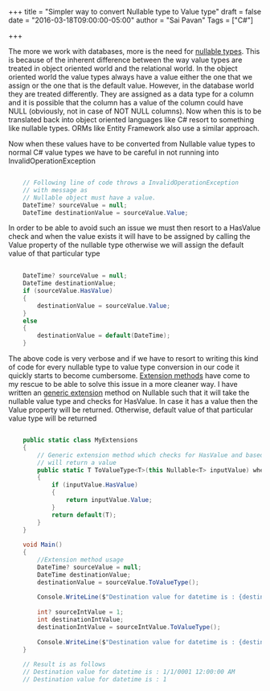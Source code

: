 +++
title = "Simpler way to convert Nullable type to Value type"
draft = false
date = "2016-03-18T09:00:00-05:00"
author = "Sai Pavan"
Tags = ["C#"]

+++

The more we work with databases, more is the need for [nullable types](https://msdn.microsoft.com/en-us/library/1t3y8s4s.aspx). This is because of the inherent difference between the way value types are treated in object oriented world and the relational world. In the object oriented world the value types always have a value either the one that we assign or the one that is the default value. However, in the database world they are treated differently. They are assigned as a data type for a column and it is possible that the column has a value of the column could have NULL (obviously, not in case of NOT NULL columns). Now when this is to be translated back into object oriented languages like C# resort to something like nullable types. ORMs like Entity Framework also use a similar approach.

Now when these values have to be converted from Nullable value types to normal C# value types we have to be careful in not running into InvalidOperationException

~~~ csharp

	// Following line of code throws a InvalidOperationException
	// with message as
	// Nullable object must have a value.
	DateTime? sourceValue = null;
	DateTime destinationValue = sourceValue.Value;

~~~

In order to be able to avoid such an issue we must then resort to a HasValue check and when the value exists it will have to be assigned by calling the Value property of the nullable type otherwise we will assign the default value of that particular type

~~~ csharp
	
	DateTime? sourceValue = null;
	DateTime destinationValue;
	if (sourceValue.HasValue)
	{
		destinationValue = sourceValue.Value;	
	}
	else
	{
		destinationValue = default(DateTime);
	}

~~~ 


The above code is very verbose and if we have to resort to writing this kind of code for every nullable type to value type conversion in our code it quickly starts to become cumbersome. [Extension methods](https://msdn.microsoft.com/en-us/library/bb383977.aspx) have come to my rescue to be able to solve this issue in a more cleaner way. I have written an [generic extension](http://stackoverflow.com/questions/4928810/how-do-i-write-an-extension-method-for-a-generic-type-with-constraints-on-type-p) method on Nullable<T> such that it will take the nullable value type and checks for HasValue. In case it has a value then the Value property will be returned. Otherwise, default value of that particular value type will be returned


~~~ csharp

	public static class MyExtensions
	{
		// Generic extension method which checks for HasValue and based on that
		// will return a value
		public static T ToValueType<T>(this Nullable<T> inputValue) where T : struct
		{
			if (inputValue.HasValue)
			{
				return inputValue.Value;
			}
			return default(T);
		}
	}
	
	void Main()
	{
		//Extension method usage
		DateTime? sourceValue = null;
		DateTime destinationValue;
		destinationValue = sourceValue.ToValueType();
	
		Console.WriteLine($"Destination value for datetime is : {destinationValue} ");
		
		int? sourceIntValue = 1;
		int destinationIntValue;
		destinationIntValue = sourceIntValue.ToValueType();
		
		Console.WriteLine($"Destination value for datetime is : {destinationIntValue} ");
	}
	
	// Result is as follows
	// Destination value for datetime is : 1/1/0001 12:00:00 AM 
	// Destination value for datetime is : 1 

~~~ 